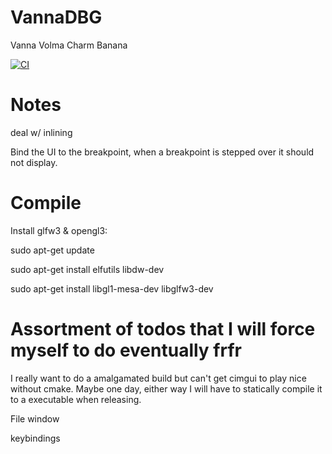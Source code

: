 # VannaDBG
Vanna Volma Charm Banana

[![CI](https://github.com/freergit/VannaDBG/actions/workflows/ci.yml/badge.svg)][gh-ci]

[gh-ci]: https://github.com/freergit/evm-rs/actions/workflows/ci.yml

# Notes
deal w/ inlining

Bind the UI to the breakpoint, when a breakpoint is stepped over it should not display.

# Compile
Install glfw3 & opengl3:


sudo apt-get update

sudo apt-get install elfutils libdw-dev

sudo apt-get install libgl1-mesa-dev libglfw3-dev

# Assortment of todos that I will force myself to do eventually frfr
I really want to do a amalgamated build but can't get cimgui to play nice without cmake. Maybe one day, either way I will have to statically compile it to a executable when releasing.

File window

keybindings

